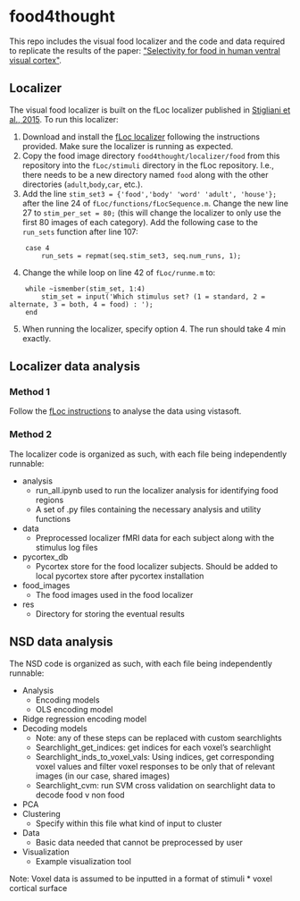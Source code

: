 # food4thought

This repo includes the visual food localizer and the code and data required to replicate the results of the paper: ["Selectivity for food in human ventral visual cortex"](https://www.nature.com/articles/s42003-023-04546-2). 

## Localizer

The visual food localizer is built on the fLoc localizer published in [Stigliani et al., 2015](https://www.jneurosci.org/content/35/36/12412). To run this localizer:
1. Download and install the [fLoc localizer](https://github.com/VPNL/fLoc) following the instructions provided. Make sure the localizer is running as expected.
2. Copy the food image directory `food4thought/localizer/food` from this repository into the `fLoc/stimuli` directory in the fLoc repository. I.e., there needs to be a new directory named `food` along with the other directories (`adult`,`body`,`car`, etc.).
3. Add the line `stim_set3 = {'food','body' 'word' 'adult', 'house'};` after the line 24 of `fLoc/functions/fLocSequence.m`. Change the new line 27 to `stim_per_set = 80;` (this will change the localizer to only use the first 80 images of each category). Add the following case to the `run_sets` function after line 107:
```
    case 4
        run_sets = repmat(seq.stim_set3, seq.num_runs, 1);
```
4. Change the while loop on line 42 of `fLoc/runme.m` to:
```
    while ~ismember(stim_set, 1:4)
        stim_set = input('Which stimulus set? (1 = standard, 2 = alternate, 3 = both, 4 = food) : ');
    end
```
5. When running the localizer, specify option 4. The run should take 4 min exactly.

## Localizer data analysis
### Method 1
Follow the [fLoc instructions](https://github.com/VPNL/fLoc#analysis) to analyse the data using vistasoft. 

### Method 2
The localizer code is organized as such, with each file being independently runnable:
- analysis
  - run_all.ipynb used to run the localizer analysis for identifying food regions
  - A set of .py files containing the necessary analysis and utility functions
- data
  - Preprocessed localizer fMRI data for each subject along with the stimulus log files
- pycortex_db
  - Pycortex store for the food localizer subjects. Should be added to local pycortex store after pycortex installation
- food_images
  - The food images used in the food localizer
- res
  - Directory for storing the eventual results

## NSD data analysis
The NSD code is organized as such, with each file being independently runnable:
- Analysis
  - Encoding models
  - OLS encoding model
- Ridge regression encoding model
- Decoding models
  - Note: any of these steps can be replaced with custom searchlights
  - Searchlight_get_indices: get indices for each voxel’s searchlight
  - Searchlight_inds_to_voxel_vals: Using indices, get corresponding voxel values and filter voxel responses to be only that of relevant images (in our case, shared images)
  - Searchlight_cvm: run SVM cross validation on searchlight data to decode food v non food 
- PCA
- Clustering
  - Specify within this file what kind of input to cluster
- Data
  - Basic data needed that cannot be preprocessed by user
- Visualization
  - Example visualization tool 

Note: Voxel data is assumed to be inputted in a format of stimuli * voxel cortical surface



